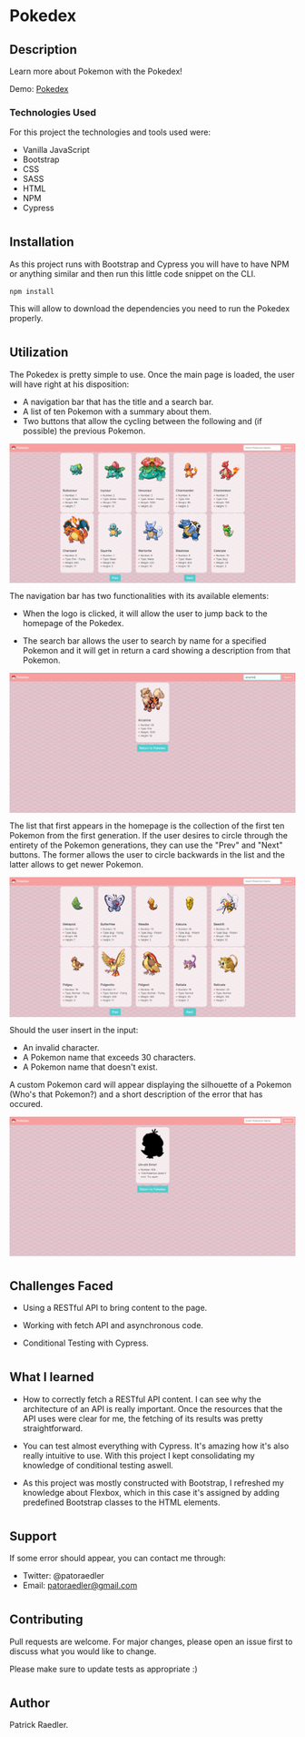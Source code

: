 # Pokedex

## Description

Learn more about Pokemon with the Pokedex!

Demo: <a href="https://readpato.github.io/pokedex/index.html">Pokedex</a>

### Technologies Used

For this project the technologies and tools used were:

- Vanilla JavaScript
- Bootstrap
- CSS
- SASS
- HTML
- NPM
- Cypress

#

## Installation

As this project runs with Bootstrap and Cypress you will have to have NPM or anything similar and then run this little code snippet on the CLI.

```
npm install
```

This will allow to download the dependencies you need to run the Pokedex properly.

#

## Utilization

The Pokedex is pretty simple to use. Once the main page is loaded, the user will have right at his disposition:

- A navigation bar that has the title and a search bar.
- A list of ten Pokemon with a summary about them.
- Two buttons that allow the cycling between the following and (if possible) the previous Pokemon.

<img  src="https://github.com/Readpato/pokedex/blob/gh-pages/src/images/readme-images/pokedex-homepage.PNG" align="center">

The navigation bar has two functionalities with its available elements:

- When the logo is clicked, it will allow the user to jump back to the homepage of the Pokedex.

- The search bar allows the user to search by name for a specified Pokemon and it will get in return a card showing a description from that Pokemon.

<img  src="https://github.com/Readpato/pokedex/blob/gh-pages/src/images/readme-images/pokedex-search.PNG" align="center">

The list that first appears in the homepage is the collection of the first ten Pokemon from the first generation.
If the user desires to circle through the entirety of the Pokemon generations, they can use the "Prev" and "Next" buttons. The former allows the user to circle backwards in the list and the latter allows to get newer Pokemon.

<img  src="https://github.com/Readpato/pokedex/blob/gh-pages/src/images/readme-images/pokedex-next-page.PNG" align="center">

Should the user insert in the input:

- An invalid character.
- A Pokemon name that exceeds 30 characters.
- A Pokemon name that doesn't exist.

A custom Pokemon card will appear displaying the silhouette of a Pokemon (Who's that Pokemon?) and a short description of the error that has occured.

<img src="https://github.com/Readpato/pokedex/blob/gh-pages/src/images/readme-images/pokedex-error.PNG" align="center">

#

## Challenges Faced

- Using a RESTful API to bring content to the page.

- Working with fetch API and asynchronous code.

- Conditional Testing with Cypress.

#

## What I learned

- How to correctly fetch a RESTful API content. I can see why the architecture of an API is really important. Once the resources that the API uses were clear for me, the fetching of its results was pretty straightforward.

- You can test almost everything with Cypress. It's amazing how it's also really intuitive to use. With this project I kept consolidating my knowledge of conditional testing aswell.

- As this project was mostly constructed with Bootstrap, I refreshed my knowledge about Flexbox, which in this case it's assigned by adding predefined Bootstrap classes to the HTML elements.

#

## Support

If some error should appear, you can contact me through:

- Twitter: @patoraedler
- Email: patoraedler@gmail.com

#

## Contributing

Pull requests are welcome. For major changes, please open an issue first to discuss what you would like to change.

Please make sure to update tests as appropriate :)

#

## Author

Patrick Raedler.

#
